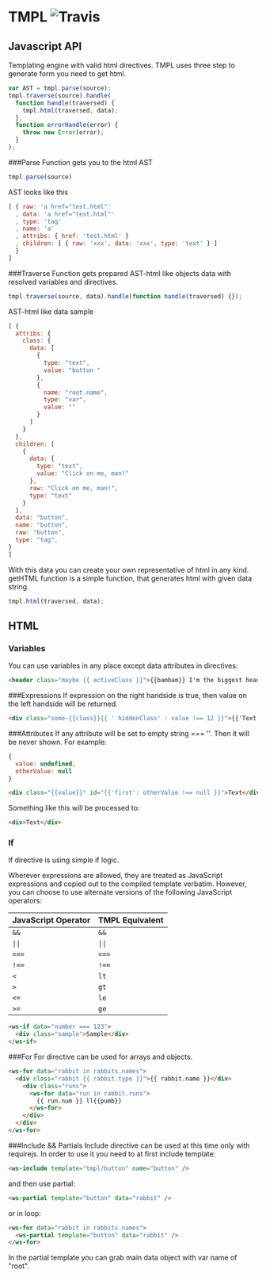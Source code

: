 # TMPL ![Travis](https://travis-ci.org/calacitizen/tmpl.svg?branch=divided)
## Javascript API
Templating engine with valid html directives. TMPL uses three step to generate form you need to get html.
```javascript
var AST = tmpl.parse(source);
tmpl.traverse(source).handle(
  function handle(traversed) {
    tmpl.html(traversed, data);
  },
  function errorHandle(error) {
    throw new Error(error);
  }
);
```
###Parse 
Function gets you to the html AST
```javascript 
tmpl.parse(source) 
``` 
AST looks like this 
```javascript
[ { raw: 'a href="test.html"'
  , data: 'a href="test.html"'
  , type: 'tag'
  , name: 'a'
  , attribs: { href: 'test.html' }
  , children: [ { raw: 'xxx', data: 'xxx', type: 'text' } ]
  }
]
```
###Traverse 
Function gets prepared AST-html like objects data with resolved variables and directives.
```javascript
tmpl.traverse(source, data).handle(function handle(traversed) {});
```
AST-html like data sample
```javascript
[ {
  attribs: {
    class: {
      data: [
        {
          type: "text",
          value: "button "
        },
        {
          name: "root.name",
          type: "var",
          value: ""
        }
      ]
    }
  },
  children: [
    {
      data: {
        type: "text",
        value: "Click on me, man!"
      },
      raw: "Click on me, man!",
      type: "text"
    }
  ],
  data: "button",
  name: "button",
  raw: "button",
  type: "tag",
}
]
```
With this data you can create your own representative of html in any kind.
getHTML function is a simple function, that generates html with given data string.
```javascript
tmpl.html(traversed, data);
```
## HTML
### Variables
You can use variables in any place except data attributes in directives:
```html
<header class="maybe {{ activeClass }}">{{bambam}} I'm the biggest header in the world</header>
```
###Expressions
If expression on the right handside is true, then value on the left handside will be returned.
```html
<div class="some-{{class}}{{ ' hiddenClass' : value !== 12 }}">{{'Text': otherValue !== false }} Text</div>
```
###Attributes
If any attribute will be set to empty string === ''. Then it will be never shown. For example:
```javascript
{
  value: undefined,
  otherValue: null
}
```
```html
<div class="{{value}}" id="{{'first': otherValue !== null }}">Text</div>
```
Something like this will be processed to:
```html
<div>Text</div>
```
### If
If directive is using simple if logic.

Wherever expressions are allowed, they are treated as JavaScript expressions and copied out to the compiled template verbatim. However, you can choose to use alternate versions of the following JavaScript operators:

JavaScript Operator | TMPL Equivalent
------------------- | -----------------
`&&`                 | `&&`
<code>&#124;&#124;</code>                | <code>&#124;&#124;</code>
`===`               | `===`
`!==`               | `!==`
`<`                 | `lt`
`>`                 | `gt`
`<=`                | `le`
`>=`                | `ge`

```html
<ws-if data="number === 123">
  <div class="sample">Sample</div>
</ws-if>
```
###For
For directive can be used for arrays and objects.
```html
<ws-for data="rabbit in rabbits.names">
  <div class="rabbit {{ rabbit.type }}">{{ rabbit.name }}</div>
    <div class="runs">
      <ws-for data="run in rabbit.runs">
        {{ run.num }} ll{{pumb}}
      </ws-for>
    </div>
  </div>
</ws-for>
```
###Include && Partials
Include directive can be used at this time only with requirejs. In order to use it you need to at first include template:
```html
<ws-include template="tmpl/button" name="button" />
```
and then use partial:
```html
<ws-partial template="button" data="rabbit" />
```
or in loop:
```html
<ws-for data="rabbit in rabbits.names">
  <ws-partial template="button" data="rabbit" />
</ws-for>
```
In the partial template you can grab main data object with var name of "root".




